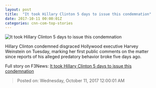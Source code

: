 ```yaml
---
layout: post
title:  "It took Hillary Clinton 5 days to issue this condemnation"
date: 2017-10-11 00:00:01Z
categories: cnn-com-top-stories
---
```


![It took Hillary Clinton 5 days to issue this condemnation](http://i2.cdn.cnn.com/cnnnext/dam/assets/171009152759-01-harvey-weinstein-1009-super-tease.jpg)

Hillary Clinton condemned disgraced Hollywood executive Harvey Weinstein on Tuesday, marking her first public comments on the matter since reports of his alleged predatory behavior broke five days ago.


Full story on F3News: [It took Hillary Clinton 5 days to issue this condemnation](http://www.f3nws.com/n/cDPqME)

> Posted on: Wednesday, October 11, 2017 12:00:01 AM
